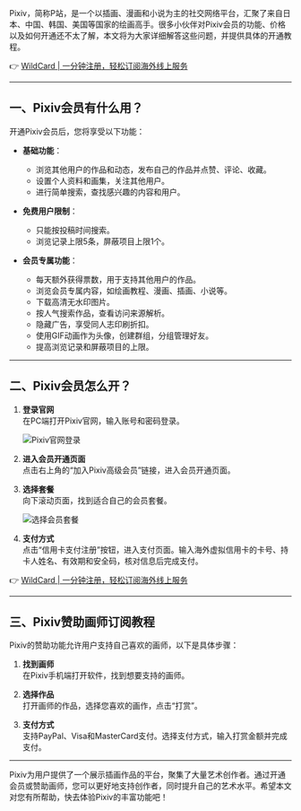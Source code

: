 Pixiv，简称P站，是一个以插画、漫画和小说为主的社交网络平台，汇聚了来自日本、中国、韩国、美国等国家的绘画高手。很多小伙伴对Pixiv会员的功能、价格以及如何开通还不太了解，本文将为大家详细解答这些问题，并提供具体的开通教程。

👉 [WildCard | 一分钟注册，轻松订阅海外线上服务](https://bit.ly/bewildcard)

---

## 一、Pixiv会员有什么用？

开通Pixiv会员后，您将享受以下功能：

- **基础功能**：
  - 浏览其他用户的作品和动态，发布自己的作品并点赞、评论、收藏。
  - 设置个人资料和画集，关注其他用户。
  - 进行简单搜索，查找感兴趣的内容和用户。

- **免费用户限制**：
  - 只能按投稿时间搜索。
  - 浏览记录上限5条，屏蔽项目上限1个。

- **会员专属功能**：
  - 每天额外获得票数，用于支持其他用户的作品。
  - 浏览会员专属内容，如绘画教程、漫画、插画、小说等。
  - 下载高清无水印图片。
  - 按人气搜索作品，查看访问来源解析。
  - 隐藏广告，享受同人志印刷折扣。
  - 使用GIF动画作为头像，创建群组，分组管理好友。
  - 提高浏览记录和屏蔽项目的上限。

---

## 二、Pixiv会员怎么开？

1. **登录官网**  
   在PC端打开Pixiv官网，输入账号和密码登录。

   ![Pixiv官网登录](https://mall.zhuanwaifu.com/ueditor/php/upload/image/20250317/1710608909613895.jpg)

2. **进入会员开通页面**  
   点击右上角的“加入Pixiv高级会员”链接，进入会员开通页面。

3. **选择套餐**  
   向下滚动页面，找到适合自己的会员套餐。

   ![选择会员套餐](https://mall.zhuanwaifu.com/ueditor/php/upload/image/20250317/1710608918690021.jpg)

4. **支付方式**  
   点击“信用卡支付注册”按钮，进入支付页面。输入海外虚拟信用卡的卡号、持卡人姓名、有效期和安全码，核对信息后完成支付。

👉 [WildCard | 一分钟注册，轻松订阅海外线上服务](https://bit.ly/bewildcard)

---

## 三、Pixiv赞助画师订阅教程

Pixiv的赞助功能允许用户支持自己喜欢的画师，以下是具体步骤：

1. **找到画师**  
   在Pixiv手机端打开软件，找到想要支持的画师。

2. **选择作品**  
   打开画师的作品，选择您喜欢的画作，点击“打赏”。

3. **支付方式**  
   支持PayPal、Visa和MasterCard支付。选择支付方式，输入打赏金额并完成支付。

---

Pixiv为用户提供了一个展示插画作品的平台，聚集了大量艺术创作者。通过开通会员或赞助画师，您可以更好地支持创作者，同时提升自己的艺术水平。希望本文对您有所帮助，快去体验Pixiv的丰富功能吧！